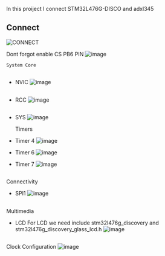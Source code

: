 In this proiject I connect STM32L476G-DISCO and adxl345

<!-- Hardvare connect -->
## Connect
![CONNECT](https://github.com/OlehKosminin/STM32_Accelerometer/assets/106763163/9f6901aa-1590-4fe4-b1b8-6a69dfb853b0)

Dont forgot enable CS PB6 PIN 
![image](https://github.com/OlehKosminin/STM32_Accelerometer/assets/106763163/17b00225-d309-44a8-8947-2d0aca551ee0)


<!-- CubeMX settings -->
    System Core
##
* NVIC
![image](https://github.com/OlehKosminin/STM32_Accelerometer/assets/106763163/a62e34bc-79d5-424f-9eb4-c02d22eae61c)
##
* RCC
![image](https://github.com/OlehKosminin/STM32_Accelerometer/assets/106763163/46e263d5-5f5e-4b71-9418-4730ac2fa310)
##
* SYS
![image](https://github.com/OlehKosminin/STM32_Accelerometer/assets/106763163/d32f5f28-1589-4d6e-8964-2d3913813b6b)

    Timers
* Timer 4
  ![image](https://github.com/OlehKosminin/STM32_Accelerometer/assets/106763163/8cb190c4-c50e-4c81-b900-8b64bded07db)
* Timer 6
  ![image](https://github.com/OlehKosminin/STM32_Accelerometer/assets/106763163/3c3c510a-e759-4ad4-aa6d-b5a65e18e29a)
* Timer 7
  ![image](https://github.com/OlehKosminin/STM32_Accelerometer/assets/106763163/667c4ff0-dd6f-4366-ab67-484e33c44f19)
##
 Connectivity
* SPI1
![image](https://github.com/OlehKosminin/STM32_Accelerometer/assets/106763163/128398c7-0d44-47c4-be6f-4c499d877957)
##
  Multimedia
* LCD
  For LCD we need include stm32l476g_discovery and stm32l476g_discovery_glass_lcd.h
  ![image](https://github.com/OlehKosminin/STM32_Accelerometer/assets/106763163/25b36acf-8f44-4f11-8826-5ab2fccdf44e)
  ##
Clock Configuration
![image](https://github.com/OlehKosminin/STM32_Accelerometer/assets/106763163/939d2587-263d-42d5-bae0-71f831f1df12)

